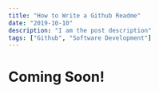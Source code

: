 ```yaml
---
title: "How to Write a Github Readme"
date: "2019-10-10"
description: "I am the post description"
tags: ["Github", "Software Development"]
---
```


# Coming Soon!
